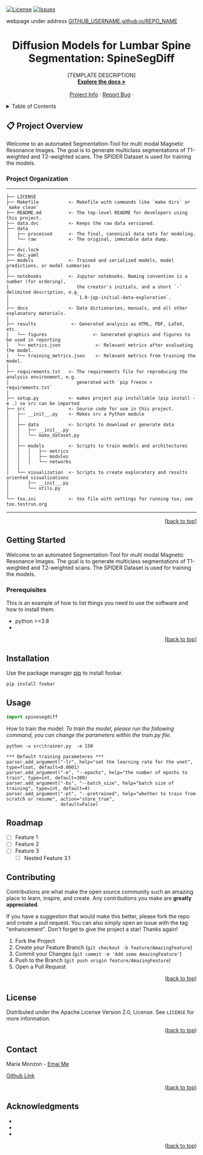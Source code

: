 [user]: BMDS-ETH
[repo]: SpineSegDiff 

[issues-shield]: https://img.shields.io/github/issues/BMDS-ETH/SpineSegDiffnnUnet
[issues-url]: https://github.com/BMDS-ETH/SpineSegDiffnnUnet/issues

[![License](https://img.shields.io/badge/License-Apache%202.0-blue.svg)](https://opensource.org/licenses/Apache-2.0)
[![Issues][issues-shield]][issues-url]

webpage under address [GITHUB_USERNAME.github.io/REPO_NAME](GITHUB_USERNAME.github.io/REPO_NAME)
<div align="center">

<h1 align="center"> Diffusion Models for Lumbar Spine Segmentation: SpineSegDiff </h1>

  <p align="center">
    [TEMPLATE DESCRIPTION]
    <br />
    <a href="https://github.com/BMDS-ETH/SpineSegDiffnnUnet"><strong>Explore the docs »</strong></a>
    <br />
    <br />
    <a href="(BMDS-ETH.github.io/SpineSegDiffnnUnet">Project Info</a>
    ·
    <a href="https://github.com/BMDS-ETH/SpineSegDiffnnUnet/issues">Report Bug</a>
    ·
  </p>
</div>



<!-- TABLE OF CONTENTS -->
<details>
  <summary>Table of Contents</summary>
  <ol>
    <li>
      <a href="#about-the-project">About The Project</a>
      <ul>
        <li><a href="#built-with">Built With</a></li>
      </ul>
    </li>
    <li>
      <a href="#getting-started">Getting Started</a>
      <ul>
        <li><a href="#prerequisites">Prerequisites</a></li>
        <li><a href="#installation">Installation</a></li>
      </ul>
    </li>
    <li><a href="#usage">Usage</a></li>
    <li><a href="#roadmap">Roadmap</a></li>
    <li><a href="#contributing">Contributing</a></li>
    <li><a href="#license">License</a></li>
    <li><a href="#contact">Contact</a></li>
    <li><a href="#acknowledgments">Acknowledgments</a></li>
  </ol>
</details>



## 📋 Project Overview

Welcome to an automated Segmentation-Tool for multi modal Magnetic Resonance Images. The goal is to generate multiclass segmentations of T1-weighted and T2-weighted scans. The SPIDER Dataset is used for training the models.

### Project Organization

------------

    ├── LICENSE
    ├── Makefile           <- Makefile with commands like `make dirs` or `make clean`
    ├── README.md          <- The top-level README for developers using this project.
    ├── data.dvc           <- Keeps the raw data versioned.
    ├── data
    │   ├── processed      <- The final, canonical data sets for modeling.
    │   └── raw            <- The original, immutable data dump.
    │
    ├── dvc.lock
    ├── dvc.yaml
    ├── models             <- Trained and serialized models, model predictions, or model summaries
    │
    ├── notebooks          <- Jupyter notebooks. Naming convention is a number (for ordering),
    │                         the creator's initials, and a short `-` delimited description, e.g.
    │                         `1.0-jqp-initial-data-exploration`.
    │
    ├── docs               <- Data dictionaries, manuals, and all other explanatory materials.
    │
    ├── results             <- Generated analysis as HTML, PDF, LaTeX, etc.
    │   └── figures                 <- Generated graphics and figures to be used in reporting
    │   └── metrics.json             <- Relevant metrics after evaluating the model.
    │   └── training_metrics.json    <- Relevant metrics from training the model.
    │
    ├── requirements.txt   <- The requirements file for reproducing the analysis environment, e.g.
    │                         generated with `pip freeze > requirements.txt`
    │
    ├── setup.py           <- makes project pip installable (pip install -e .) so src can be imported
    ├── src                <- Source code for use in this project.
    │   ├── __init__.py    <- Makes src a Python module
    │   │
    │   ├── data           <- Scripts to download or generate data
    │   │   ├── __init__.py
    │   │   └── make_dataset.py
    │   │
    │   ├── models         <- Scripts to train models and architectures
    │   │   │   ├── metrics
    │   │   │   ├── modules
    │   │   │   └── networks
    │   │
    │   └── visualization  <- Scripts to create exploratory and results oriented visualizations
    │       ├── __init__.py
    │       └── utils.py
    │
    └── tox.ini            <- tox file with settings for running tox; see tox.testrun.org

--------
<p align="right">[<a href="#readme-top">back to top</a>]</p>

<!-- GETTING STARTED -->
## Getting Started

Welcome to an automated Segmentation-Tool for multi modal Magnetic Resonance Images. The goal is to generate multiclass segmentations of T1-weighted and T2-weighted scans. The SPIDER Dataset is used for training the models.


### Prerequisites

This is an example of how to list things you need to use the software and how to install them.
* python >=3.8
* 
<p align="right">[<a href="#readme-top">back to top</a>]</p>

## Installation

Use the package manager [pip](https://pip.pypa.io/en/stable/) to install foobar.

```bash
pip install foobar
```

## Usage

```python
import spinesegdiff

```

How to train the model:
_To train the model, please run the following command, you can change the parameters within the train.py file._

    python -u src\trainer.py  -e 150
    
    *** Default training parameteres ***
    parser.add_argument("-lr", help="set the learning rate for the unet", type=float, default=0.0001)
    parser.add_argument("-e", "--epochs", help="the number of epochs to train", type=int, default=300)
    parser.add_argument("-bs", "--batch_size", help="batch size of training", type=int, default=4)
    parser.add_argument("-pt", "--pretrained", help="whether to train from scratch or resume", action="store_true",
                        default=False)

<!-- ROADMAP -->
## Roadmap

- [ ] Feature 1
- [ ] Feature 2
- [ ] Feature 3
    - [ ] Nested Feature 3.1

<!-- CONTRIBUTING -->
## Contributing

Contributions are what make the open source community such an amazing place to learn, inspire, and create. Any contributions you make are **greatly appreciated**.

If you have a suggestion that would make this better, please fork the repo and create a pull request. You can also simply open an issue with the tag "enhancement".
Don't forget to give the project a star! Thanks again!

1. Fork the Project
2. Create your Feature Branch (`git checkout -b feature/AmazingFeature`)
3. Commit your Changes (`git commit -m 'Add some AmazingFeature'`)
4. Push to the Branch (`git push origin feature/AmazingFeature`)
5. Open a Pull Request

<p align="right">(<a href="#readme-top">back to top</a>)</p>



<!-- LICENSE -->
## License

Distributed under the Apache License Version 2.0, License. See `LICENSE` for more information.

<p align="right">(<a href="#readme-top">back to top</a>)</p>



<!-- CONTACT -->
## Contact

Maria Monzon - [Emai Me]( maria.monzonronda@hest.ethz.ch)

[Github Link]( https://github.com/BMDS-ETH/SpineSegDif)

<p align="right">(<a href="#readme-top">back to top</a>)</p>



<!-- ACKNOWLEDGMENTS -->
## Acknowledgments

* []()
* []()
* []()

<p align="right">(<a href="#readme-top">back to top</a>)</p>

